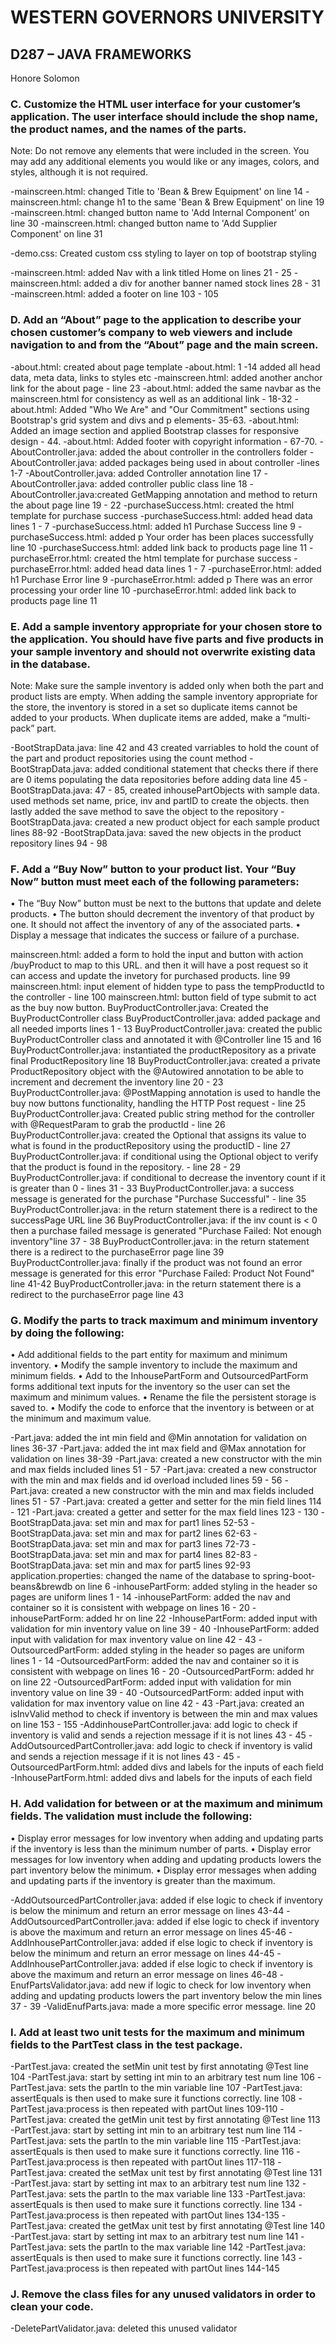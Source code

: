 

# WESTERN GOVERNORS UNIVERSITY 
## D287 – JAVA FRAMEWORKS

Honore Solomon

### C.  Customize the HTML user interface for your customer’s application. The user interface should include the shop name, the product names, and the names of the parts.

Note: Do not remove any elements that were included in the screen. You may add any additional elements you would like or any images, colors, and styles, although it is not required.

-mainscreen.html: changed Title to 'Bean & Brew Equipment' on line 14
-mainscreen.html: change h1 to the same 'Bean & Brew Equipment' on line 19
-mainscreen.html: changed button name to 'Add Internal Component' on line 30
-mainscreen.html: changed button name to 'Add Supplier Component' on line 31

-demo.css: Created custom css styling to layer on top of bootstrap styling

-mainscreen.html: added Nav with a link titled Home on lines 21 - 25
-mainscreen.html: added a div for another banner named stock lines 28 - 31
-mainscreen.html: added a footer on line 103 - 105

### D.  Add an “About” page to the application to describe your chosen customer’s company to web viewers and include navigation to and from the “About” page and the main screen.

-about.html: created about page template
-about.html: 1 -14 added all head data, meta data, links to styles etc
-mainscreen.html: added another anchor link for the about page - line 23
-about.html: added the same navbar as the mainscreen.html for consistency as well as an additional link - 18-32
-about.html: Added "Who We Are" and "Our Commitment" sections using Bootstrap's grid system and divs and p elements- 35-63.
-about.html: Added an image section and applied Bootstrap classes for responsive design - 44.
-about.html: Added footer with copyright information - 67-70.
-AboutController.java: added the about controller in the controllers folder
-AboutController.java: added packages being used in about controller -lines 1-7
-AboutController.java: added Controller annotation line 17
-AboutController.java: added controller public class line 18
-AboutController.java:created GetMapping annotation and method to return the about page line 19 - 22
-purchaseSuccess.html: created the html template for purchase success
-purchaseSuccess.html: added head data lines 1 - 7
-purchaseSuccess.html: added h1 Purchase Success line 9
-purchaseSuccess.html: added p Your order has been places successfully line 10
-purchaseSuccess.html: added link back to products page line 11
-purchaseError.html: created the html template for purchase success
-purchaseError.html: added head data lines 1 - 7
-purchaseError.html: added h1 Purchase Error line 9
-purchaseError.html: added p There was an error processing your order line 10
-purchaseError.html: added link back to products page line 11

### E.  Add a sample inventory appropriate for your chosen store to the application. You should have five parts and five products in your sample inventory and should not overwrite existing data in the database.

Note: Make sure the sample inventory is added only when both the part and product lists are empty. When adding the sample inventory appropriate for the store, the inventory is stored in a set so duplicate items cannot be added to your products. When duplicate items are added, make a “multi-pack” part.

-BootStrapData.java: line 42 and 43 created varriables to hold the count of the part and product repositories using the count method
-BootStrapData.java: added conditional statement that checks there if there are 0 items populating the data repositories before adding data line 45
-BootStrapData.java: 47 - 85, created inhousePartObjects with sample data. used methods set name, price, inv and partID to create the objects. then lastly added the save method to save the object to the repository
-BootStrapData.java: created a new product object for each sample product lines 88-92
-BootStrapData.java: saved the new objects in the product repository lines 94 - 98

### F.  Add a “Buy Now” button to your product list. Your “Buy Now” button must meet each of the following parameters:
•  The “Buy Now” button must be next to the buttons that update and delete products.
•  The button should decrement the inventory of that product by one. It should not affect the inventory of any of the associated parts.
•  Display a message that indicates the success or failure of a purchase.

mainscreen.html: added a form to hold the input and button with action /buyProduct to map to this URL. and then it will have a post request so it can access and update the invetory for purchased products. line 99
mainscreen.html: input element of hidden type to pass the tempProductId to the controller - line 100
mainscreen.html: button field of type submit to act as the buy now button.
BuyProductController.java: Created the BuyProductController class
BuyProductController.java: added package and all needed imports lines 1 - 13
BuyProductController.java: created the public BuyProductController class and annotated it with @Controller line 15 and 16
BuyProductController.java: instantiated the productRepository as a private final ProductRepository line 18
BuyProductController.java: created a private ProductRepository object with the @Autowired annotation to be able to increment and decrement the inventory line 20 - 23
BuyProductController.java: @PostMapping annotation is used to handle the buy now buttons functionality, handling the HTTP Post request - line 25
BuyProductController.java: Created public string method for the controller with @RequestParam to grab the productId - line 26
BuyProductController.java: created the Optional <Product> that assigns its value to what is found in the productRepository using the productID - line 27
BuyProductController.java: if conditional using the Optional object to verify that the product is found in the repository. - line 28 - 29
BuyProductController.java: if conditional to decrease the inventory count if it is greater than 0 - lines 31 - 33
BuyProductController.java: a success message is generated for the purchase "Purchase Successful" - line 35
BuyProductController.java: in the return statement there is a redirect to the successPage URL line 36
BuyProductController.java: if the inv count is < 0 then a purchase failed message is generated "Purchase Failed: Not enough inventory"line 37 - 38
BuyProductController.java: in the return statement there is a redirect  to the purchaseError page line 39
BuyProductController.java: finally if the product was not found an error message is generated for this error "Purchase Failed: Product Not Found" line 41-42
BuyProductController.java:  in the return statement there is a redirect  to the purchaseError page line 43


### G.  Modify the parts to track maximum and minimum inventory by doing the following:
•  Add additional fields to the part entity for maximum and minimum inventory.
•  Modify the sample inventory to include the maximum and minimum fields.
•  Add to the InhousePartForm and OutsourcedPartForm forms additional text inputs for the inventory so the user can set the maximum and minimum values.
•  Rename the file the persistent storage is saved to.
•  Modify the code to enforce that the inventory is between or at the minimum and maximum value.

-Part.java: added the int min field and @Min annotation for validation on lines 36-37
-Part.java: added the int max field and @Max annotation for validation on lines 38-39
-Part.java: created a new constructor with the min and max fields included lines 51 - 57
-Part.java: created a new constructor with the min and max fields and id overload included lines 59 - 56
-Part.java: created a new constructor with the min and max fields included lines 51 - 57
-Part.java: created a getter and setter for the min field lines 114 - 121
-Part.java: created a getter and setter for the max field lines 123 - 130
-BootStrapData.java: set min and max for part1 lines 52-53
-BootStrapData.java: set min and max for part2 lines 62-63
-BootStrapData.java: set min and max for part3 lines 72-73
-BootStrapData.java: set min and max for part4 lines 82-83
-BootStrapData.java: set min and max for part5 lines 92-93
application.properties: changed the name of the database to spring-boot-beans&brewdb on line 6
-inhousePartForm: added styling in the header so pages are uniform lines 1 - 14
-inhousePartForm: added the nav and container so it is consistent with webpage on lines 16 - 20
-inhousePartForm: added hr on line 22
-InhousePartForm: added input with validation for min inventory value on line 39 - 40
-InhousePartForm: added input with validation for max inventory value on line 42 - 43
-OutsourcedPartForm: added styling in the header so pages are uniform lines 1 - 14
-OutsourcedPartForm: added the nav and container so it is consistent with webpage on lines 16 - 20
-OutsourcedPartForm: added hr on line 22
-OutsourcedPartForm: added input with validation for min inventory value on line 39 - 40
-OutsourcedPartForm: added input with validation for max inventory value on line 42 - 43
-Part.java: created an isInvValid method to check if inventory is between the min and max values on line 153 - 155
-AddinhousePartController.java: add logic to check if inventory is valid and sends a rejection message if it is not lines 43 - 45
-AddOutsourcedPartController.java: add logic to check if inventory is valid and sends a rejection message if it is not lines 43 - 45
-OutsourcedPartForm.html: added divs and labels for the inputs of each field
-InhousePartForm.html: added divs and labels for the inputs of each field
### H.  Add validation for between or at the maximum and minimum fields. The validation must include the following:
•  Display error messages for low inventory when adding and updating parts if the inventory is less than the minimum number of parts.
•  Display error messages for low inventory when adding and updating products lowers the part inventory below the minimum.
•  Display error messages when adding and updating parts if the inventory is greater than the maximum.

-AddOutsourcedPartController.java: added if else logic to check if inventory is below the minimum and return an error message on lines 43-44
-AddOutsourcedPartController.java: added if else logic to check if inventory is above the maximum and return an error message on lines 45-46
-AddInhousePartController.java: added if else logic to check if inventory is below the minimum and return an error message on lines 44-45
-AddInhousePartController.java: added if else logic to check if inventory is above the maximum and return an error message on lines 46-48
-EnufPartsValidator.java: add new if logic to check for low inventory when adding and updating products lowers the part inventory below the min lines 37 - 39
-ValidEnufParts.java: made a more specific error message. line 20
### I.  Add at least two unit tests for the maximum and minimum fields to the PartTest class in the test package.
-PartTest.java: created the setMin unit test by first annotating @Test line 104
-PartTest.java: start by setting int min to an arbitrary test num line 106
-PartTest.java: sets the partIn to the min variable line 107
-PartTest.java: assertEquals is then used to make sure it functions correctly. line 108
-PartTest.java:process is then repeated with partOut lines 109-110
-PartTest.java: created the getMin unit test by first annotating @Test line 113
-PartTest.java: start by setting int min to an arbitrary test num line 114
-PartTest.java: sets the partIn to the min variable line 115
-PartTest.java: assertEquals is then used to make sure it functions correctly. line 116
-PartTest.java:process is then repeated with partOut lines 117-118
-PartTest.java: created the setMax unit test by first annotating @Test line 131
-PartTest.java: start by setting int max to an arbitrary test num line 132
-PartTest.java: sets the partIn to the max variable line 133
-PartTest.java: assertEquals is then used to make sure it functions correctly. line 134
-PartTest.java:process is then repeated with partOut lines 134-135
-PartTest.java: created the getMax unit test by first annotating @Test line 140
-PartTest.java: start by setting int max to an arbitrary test num line 141
-PartTest.java: sets the partIn to the max variable line 142
-PartTest.java: assertEquals is then used to make sure it functions correctly. line 143
-PartTest.java:process is then repeated with partOut lines 144-145



### J.  Remove the class files for any unused validators in order to clean your code.
-DeletePartValidator.java: deleted this unused validator

